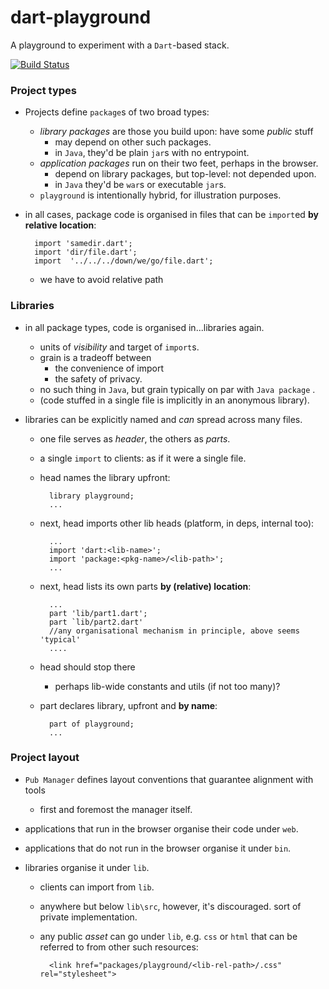 dart-playground
============

A playground to experiment with a `Dart`-based stack.  

[![Build Status](https://drone.io/github.com/fabiosimeoni/dart-playground/status.png)](https://drone.io/github.com/fabiosimeoni/dart-playground/latest)

### Project types 

- Projects define `package`s of two broad types:
	- *library packages* are those you build upon: have some *public* stuff
		- may depend on other such packages. 
		- in `Java`, they'd be plain `jar`s with no entrypoint.
	- *application packages* run on their two feet,  perhaps in the browser.  
		- depend on library packages, but top-level: not depended upon. 
		- in `Java` they'd be `war`s or executable `jar`s.
	- `playground` is intentionally hybrid, for illustration purposes. 

- in all cases, package code is organised in files that can be `import`ed **by relative location**:

	    import 'samedir.dart';
	    import 'dir/file.dart';
	    import  '../../../down/we/go/file.dart';

	- we have to avoid relative path
	
### Libraries 

- in all package types, code is organised in...libraries again. 
	- units of *visibility* and target of `import`s.
	- grain is a tradeoff between 
		- the convenience of import
		- the safety of privacy.
	- no such thing in  `Java`, but grain typically on par with `Java package` . 
	- (code stuffed in a single file is implicitly in an anonymous library).

-  libraries can be explicitly named and *can* spread across many files.
	- one file serves as *header*, the others as *parts*. 
	- a single `import` to clients: as if it were a single file.
	- head names the library upfront:	
	
		    library playground; 
		    ...
		    
	- next, head imports other lib heads (platform, in deps, internal too): 
	
		    ...
		    import 'dart:<lib-name>'; 
		    import 'package:<pkg-name>/<lib-path>';
		    ...
	
	- next, head lists its own parts **by (relative) location**:  
		
		    ...
		    part 'lib/part1.dart';
		    part `lib/part2.dart'
		    //any organisational mechanism in principle, above seems 'typical'
		    ....
			
	- head should stop there
		- perhaps lib-wide constants and utils (if not too many)?
			
	- part declares library, upfront and **by name**: 
	 
		    part of playground;
		    ...

### Project layout

- `Pub Manager` defines layout conventions that guarantee alignment with tools 
	- first and foremost the manager itself. 

- applications that run in the browser organise their code under `web`.
- applications that do not run in the browser organise it under `bin`.
- libraries organise it under `lib`.
	- clients can import from `lib`. 
	- anywhere but below `lib\src`, however, it's discouraged. sort of private implementation.
	- any public *asset* can go under `lib`, e.g. `css` or `html` that can be referred to from other such resources:
	
		    <link href="packages/playground/<lib-rel-path>/.css" rel="stylesheet">
		 



